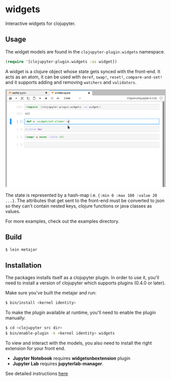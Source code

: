 # widgets
Interactive widgets for clojupyter.

## Usage
The widget models are found in the `clojupyter-plugin.widgets` namespace.

```clojure
(require '[clojupyter-plugin.widgets :as widget])
```
A widget is a clojure object whose state gets synced with the front-end.
It acts as an atom, it can be used with `deref`, `swap!`, `reset!`, `compare-and-set!` and it supports adding and removing `watchers` and `validators`.

![Slider](images/slider.gif)

The state is represented by a hash-map i.e. `{:min 0 :max 100 :value 20 ...}`.
The attributes that get sent to the front-end must be converted to json so they can't contain nested keys, clojure functions or java classes as values.

For more examples, check out the examples directory.

## Build
```bash
$ lein metajar
```

## Installation
The packages installs itself as a clojupyter plugin. In order to use it, you'll need to install a version of clojupyter which supports plugins (0.4.0 or later).

Make sure you've built the metajar and run:
```bash
$ bin/install <kernel identity>
```

To make the plugin available at runtime, you'll need to enable the plugin manually:
```bash
$ cd <clojupyter src dir>
$ bin/enable-plugin -k <kernel identity> widgets
```
To view and interact with the models, you also need to install the right extension for your front end.
* **Jupyter Notebook** requires **widgetsnbextension** plugin
* **Jupyter Lab** requires **jupyterlab-manager**.

See detailed instructions [here](https://github.com/jupyter-widgets/ipywidgets/blob/master/docs/source/user_install.md#installation)
